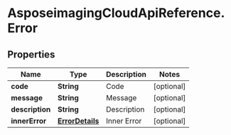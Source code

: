 # AsposeimagingCloudApiReference.Error

## Properties
Name | Type | Description | Notes
------------ | ------------- | ------------- | -------------
**code** | **String** | Code              | [optional] 
**message** | **String** | Message              | [optional] 
**description** | **String** | Description              | [optional] 
**innerError** | [**ErrorDetails**](ErrorDetails.md) | Inner Error              | [optional] 


